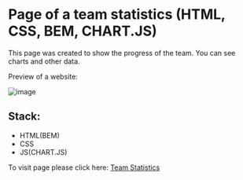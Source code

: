 <h1>Page of a team statistics (HTML, CSS, BEM, CHART.JS)</h1>

This page was created to show the progress of the team. You can see charts and other data. 

Preview of a website:

![image](https://github.com/user-attachments/assets/bff154c9-410f-4874-aa70-de661cfdf9fd)


<h2>Stack:</h2>
<ul>
  <li>HTML(BEM)</li>
  <li>CSS</li>
  <li>JS(CHART.JS)</li>
</ul>

To visit page please click here: <a href="https://test-lmss.vercel.app/">Team Statistics</a>
